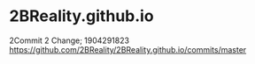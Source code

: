 # 2BReality.github.io 
2Commit 2 Change; 1904291823 https://github.com/2BReality/2BReality.github.io/commits/master
